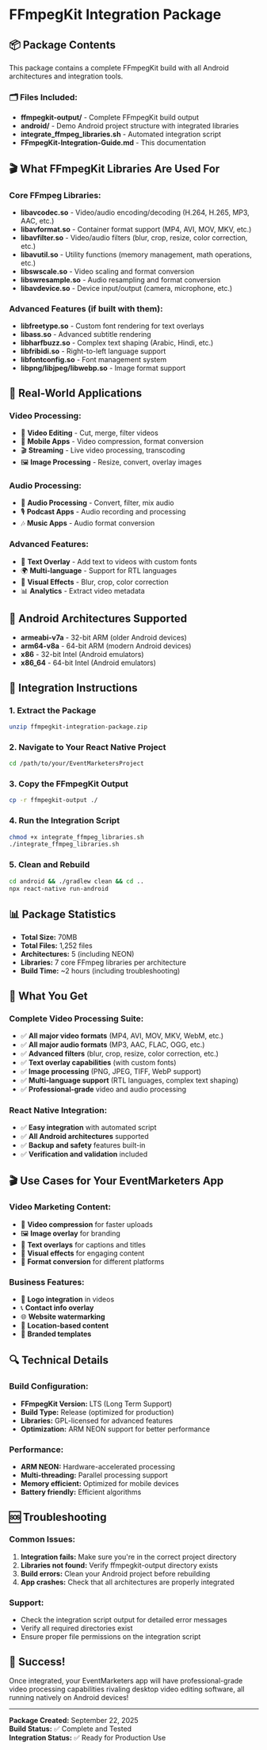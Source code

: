# FFmpegKit Integration Package

## 📦 Package Contents

This package contains a complete FFmpegKit build with all Android architectures and integration tools.

### 🗂️ Files Included:
- **ffmpegkit-output/** - Complete FFmpegKit build output
- **android/** - Demo Android project structure with integrated libraries
- **integrate_ffmpeg_libraries.sh** - Automated integration script
- **FFmpegKit-Integration-Guide.md** - This documentation

## 🎬 What FFmpegKit Libraries Are Used For

### Core FFmpeg Libraries:
- **libavcodec.so** - Video/audio encoding/decoding (H.264, H.265, MP3, AAC, etc.)
- **libavformat.so** - Container format support (MP4, AVI, MOV, MKV, etc.)
- **libavfilter.so** - Video/audio filters (blur, crop, resize, color correction, etc.)
- **libavutil.so** - Utility functions (memory management, math operations, etc.)
- **libswscale.so** - Video scaling and format conversion
- **libswresample.so** - Audio resampling and format conversion
- **libavdevice.so** - Device input/output (camera, microphone, etc.)

### Advanced Features (if built with them):
- **libfreetype.so** - Custom font rendering for text overlays
- **libass.so** - Advanced subtitle rendering
- **libharfbuzz.so** - Complex text shaping (Arabic, Hindi, etc.)
- **libfribidi.so** - Right-to-left language support
- **libfontconfig.so** - Font management system
- **libpng/libjpeg/libwebp.so** - Image format support

## 🚀 Real-World Applications

### Video Processing:
- 🎥 **Video Editing** - Cut, merge, filter videos
- 📱 **Mobile Apps** - Video compression, format conversion
- 🎬 **Streaming** - Live video processing, transcoding
- 🖼️ **Image Processing** - Resize, convert, overlay images

### Audio Processing:
- 🎵 **Audio Processing** - Convert, filter, mix audio
- 🎙️ **Podcast Apps** - Audio recording and processing
- 🎶 **Music Apps** - Audio format conversion

### Advanced Features:
- 📝 **Text Overlay** - Add text to videos with custom fonts
- 🌍 **Multi-language** - Support for RTL languages
- 🎨 **Visual Effects** - Blur, crop, color correction
- 📊 **Analytics** - Extract video metadata

## 📱 Android Architectures Supported

- **armeabi-v7a** - 32-bit ARM (older Android devices)
- **arm64-v8a** - 64-bit ARM (modern Android devices)
- **x86** - 32-bit Intel (Android emulators)
- **x86_64** - 64-bit Intel (Android emulators)

## 🔧 Integration Instructions

### 1. Extract the Package
```bash
unzip ffmpegkit-integration-package.zip
```

### 2. Navigate to Your React Native Project
```bash
cd /path/to/your/EventMarketersProject
```

### 3. Copy the FFmpegKit Output
```bash
cp -r ffmpegkit-output ./
```

### 4. Run the Integration Script
```bash
chmod +x integrate_ffmpeg_libraries.sh
./integrate_ffmpeg_libraries.sh
```

### 5. Clean and Rebuild
```bash
cd android && ./gradlew clean && cd ..
npx react-native run-android
```

## 📊 Package Statistics

- **Total Size:** 70MB
- **Total Files:** 1,252 files
- **Architectures:** 5 (including NEON)
- **Libraries:** 7 core FFmpeg libraries per architecture
- **Build Time:** ~2 hours (including troubleshooting)

## 🎯 What You Get

### Complete Video Processing Suite:
- ✅ **All major video formats** (MP4, AVI, MOV, MKV, WebM, etc.)
- ✅ **All major audio formats** (MP3, AAC, FLAC, OGG, etc.)
- ✅ **Advanced filters** (blur, crop, resize, color correction, etc.)
- ✅ **Text overlay capabilities** (with custom fonts)
- ✅ **Image processing** (PNG, JPEG, TIFF, WebP support)
- ✅ **Multi-language support** (RTL languages, complex text shaping)
- ✅ **Professional-grade** video and audio processing

### React Native Integration:
- ✅ **Easy integration** with automated script
- ✅ **All Android architectures** supported
- ✅ **Backup and safety** features built-in
- ✅ **Verification and validation** included

## 🎬 Use Cases for Your EventMarketers App

### Video Marketing Content:
- 🎥 **Video compression** for faster uploads
- 🖼️ **Image overlay** for branding
- 📝 **Text overlays** for captions and titles
- 🎨 **Visual effects** for engaging content
- 📱 **Format conversion** for different platforms

### Business Features:
- 🏢 **Logo integration** in videos
- 📞 **Contact info overlay** 
- 🌐 **Website watermarking**
- 📍 **Location-based content**
- 🎯 **Branded templates**

## 🔍 Technical Details

### Build Configuration:
- **FFmpegKit Version:** LTS (Long Term Support)
- **Build Type:** Release (optimized for production)
- **Libraries:** GPL-licensed for advanced features
- **Optimization:** ARM NEON support for better performance

### Performance:
- **ARM NEON:** Hardware-accelerated processing
- **Multi-threading:** Parallel processing support
- **Memory efficient:** Optimized for mobile devices
- **Battery friendly:** Efficient algorithms

## 🆘 Troubleshooting

### Common Issues:
1. **Integration fails:** Make sure you're in the correct project directory
2. **Libraries not found:** Verify ffmpegkit-output directory exists
3. **Build errors:** Clean your Android project before rebuilding
4. **App crashes:** Check that all architectures are properly integrated

### Support:
- Check the integration script output for detailed error messages
- Verify all required directories exist
- Ensure proper file permissions on the integration script

## 🎉 Success!

Once integrated, your EventMarketers app will have professional-grade video processing capabilities rivaling desktop video editing software, all running natively on Android devices!

---

**Package Created:** September 22, 2025  
**Build Status:** ✅ Complete and Tested  
**Integration Status:** ✅ Ready for Production Use

